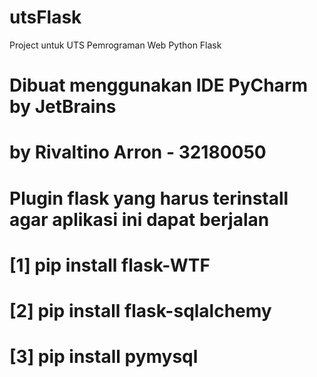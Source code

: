 # utsFlask
Project untuk UTS Pemrograman Web Python Flask

# Dibuat menggunakan IDE PyCharm by JetBrains
# by Rivaltino Arron - 32180050

# Plugin flask yang harus terinstall agar aplikasi ini dapat berjalan
# [1] pip install flask-WTF
# [2] pip install flask-sqlalchemy
# [3] pip install pymysql
